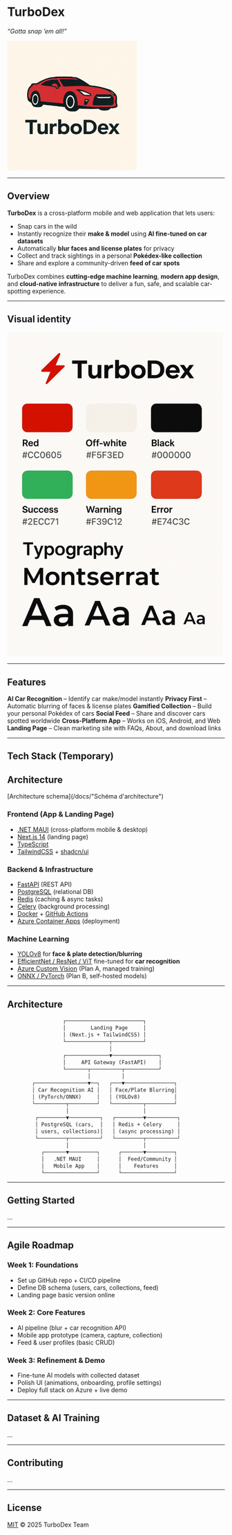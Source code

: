 # **TurboDex**

*“Gotta snap ’em all!”*

<img src="logo.png" width="300" >

---

## Overview

**TurboDex** is a cross-platform mobile and web application that lets users:

* Snap cars in the wild 
* Instantly recognize their **make & model** using **AI fine-tuned on car datasets** 
* Automatically **blur faces and license plates** for privacy 
* Collect and track sightings in a personal **Pokédex-like collection** 
* Share and explore a community-driven **feed of car spots** 

TurboDex combines **cutting-edge machine learning**, **modern app design**, and **cloud-native infrastructure** to deliver a fun, safe, and scalable car-spotting experience.

---

## Visual identity

<img src="visualIdentity.png" width="500" >


---

##  Features

 **AI Car Recognition** – Identify car make/model instantly
 **Privacy First** – Automatic blurring of faces & license plates
 **Gamified Collection** – Build your personal Pokédex of cars
 **Social Feed** – Share and discover cars spotted worldwide
 **Cross-Platform App** – Works on iOS, Android, and Web
 **Landing Page** – Clean marketing site with FAQs, About, and download links

---

## Tech Stack (Temporary)

## Architecture 
[Architecture schema](/docs/"Schéma d'architecture")

### **Frontend (App & Landing Page)**

* [.NET MAUI](https://learn.microsoft.com/en-us/dotnet/maui/) (cross-platform mobile & desktop)
* [Next.js 14](https://nextjs.org/) (landing page)
* [TypeScript](https://www.typescriptlang.org/)
* [TailwindCSS](https://tailwindcss.com/) + [shadcn/ui](https://ui.shadcn.com/)

### **Backend & Infrastructure**

* [FastAPI](https://fastapi.tiangolo.com/) (REST API)
* [PostgreSQL](https://www.postgresql.org/) (relational DB)
* [Redis](https://redis.io/) (caching & async tasks)
* [Celery](https://docs.celeryq.dev/) (background processing)
* [Docker](https://www.docker.com/) + [GitHub Actions](https://github.com/features/actions)
* [Azure Container Apps](https://azure.microsoft.com/) (deployment)

### **Machine Learning**

* [YOLOv8](https://github.com/ultralytics/ultralytics) for **face & plate detection/blurring**
* [EfficientNet / ResNet / ViT](https://paperswithcode.com/method/efficientnet) fine-tuned for **car recognition**
* [Azure Custom Vision](https://azure.microsoft.com/en-us/services/cognitive-services/custom-vision/) (Plan A, managed training)
* [ONNX / PyTorch](https://pytorch.org/) (Plan B, self-hosted models)

---

## Architecture

```ascii
                  ┌─────────────────────────┐
                  │        Landing Page     │
                  │ (Next.js + TailwindCSS) │
                  └──────────────┬──────────┘
                                 │
                  ┌──────────────▼───────────────┐
                  │     API Gateway (FastAPI)    │
                  └───────┬──────────┬───────────┘
                          │          │
        ┌─────────────────▼──┐   ┌───▼────────────────┐
        │ Car Recognition AI │   │ Face/Plate Blurring│
        │ (PyTorch/ONNX)     │   │ (YOLOv8)           │
        └──────────┬─────────┘   └──────────┬─────────┘
                   │                        │
         ┌─────────▼──────────┐   ┌─────────▼──────────┐
         │ PostgreSQL (cars,  │   │ Redis + Celery     │
         │ users, collections)│   │ (async processing) │
         └─────────┬──────────┘   └─────────┬──────────┘
                   │                        │
           ┌───────▼─────────┐      ┌───────▼─────────┐
           │   .NET MAUI     │      │  Feed/Community │
           │   Mobile App    │      │    Features     │
           └─────────────────┘      └─────────────────┘
```

---

## Getting Started

...

---

## Agile Roadmap

### **Week 1: Foundations**

* Set up GitHub repo + CI/CD pipeline
* Define DB schema (users, cars, collections, feed)
* Landing page basic version online

### **Week 2: Core Features**

* AI pipeline (blur + car recognition API)
* Mobile app prototype (camera, capture, collection)
* Feed & user profiles (basic CRUD)

### **Week 3: Refinement & Demo**

* Fine-tune AI models with collected dataset
* Polish UI (animations, onboarding, profile settings)
* Deploy full stack on Azure + live demo

---

## Dataset & AI Training

...

---

## Contributing

...

---

## License

[MIT](LICENSE) © 2025 TurboDex Team
